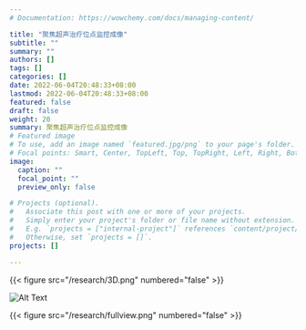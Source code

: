 ```yaml
---
# Documentation: https://wowchemy.com/docs/managing-content/

title: "聚焦超声治疗位点监控成像"
subtitle: ""
summary: ""
authors: []
tags: []
categories: []
date: 2022-06-04T20:48:33+08:00
lastmod: 2022-06-04T20:48:33+08:00
featured: false
draft: false
weight: 20
summary: 聚焦超声治疗位点监控成像
# Featured image
# To use, add an image named `featured.jpg/png` to your page's folder.
# Focal points: Smart, Center, TopLeft, Top, TopRight, Left, Right, BottomLeft, Bottom, BottomRight.
image:
  caption: ""
  focal_point: ""
  preview_only: false

# Projects (optional).
#   Associate this post with one or more of your projects.
#   Simply enter your project's folder or file name without extension.
#   E.g. `projects = ["internal-project"]` references `content/project/deep-learning/index.md`.
#   Otherwise, set `projects = []`.
projects: []

---
```

<!-- {{< figure src="/research/skull.png"   numbered="false" >}} -->

{{< figure src="/research/3D.png"  numbered="false" >}}

![Alt Text](/research/3d.gif)

{{< figure src="/research/fullview.png"  numbered="false" >}}
